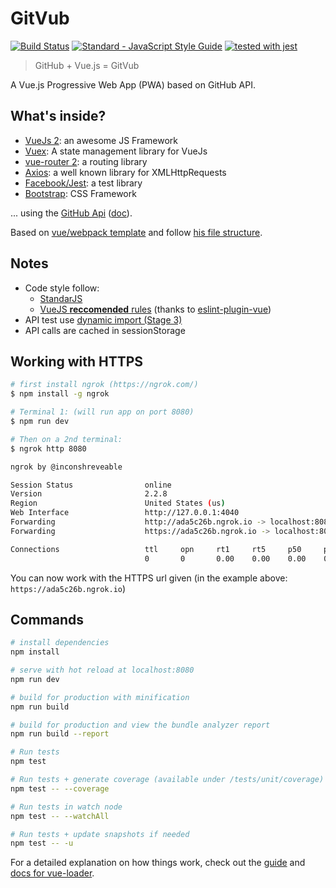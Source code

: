 # GitVub

[![Build Status](https://travis-ci.org/maxpou/gitvub.svg?branch=master)](https://travis-ci.org/maxpou/gitvub) [![Standard - JavaScript Style Guide](https://img.shields.io/badge/code_style-standard-brightgreen.svg)](https://standardjs.com) [![tested with jest](https://img.shields.io/badge/tested_with-jest-99424f.svg)](https://github.com/facebook/jest)

> GitHub + Vue.js = GitVub

A Vue.js Progressive Web App (PWA) based on GitHub API.

## What's inside?

* [VueJs 2](https://vuejs.org/): an awesome JS Framework
* [Vuex](https://vuex.vuejs.org/en/): A state management library for VueJs
* [vue-router 2](https://router.vuejs.org/en/): a routing library
* [Axios](https://github.com/mzabriskie/axios): a well known library for XMLHttpRequests
* [Facebook/Jest](https://facebook.github.io/jest/): a test library
* [Bootstrap](http://getbootstrap.com/docs/4.0/getting-started/introduction/): CSS Framework

... using the [GitHub Api](https://api.github.com/) ([doc](https://developer.github.com/v3)).

Based on [vue/webpack template](https://github.com/vuejs-templates/webpack) and follow [his file structure](http://vuejs-templates.github.io/webpack/structure.html).


## Notes

* Code style follow:
  * [StandarJS](https://standardjs.com/)
  * [VueJS **reccomended** rules](https://vuejs.org/v2/style-guide/) (thanks to [eslint-plugin-vue](https://github.com/vuejs/eslint-plugin-vue#readme))
* API test use [dynamic import (Stage 3)](https://github.com/tc39/proposal-dynamic-import)
* API calls are cached in sessionStorage

## Working with HTTPS

```bash
# first install ngrok (https://ngrok.com/)
$ npm install -g ngrok

# Terminal 1: (will run app on port 8080)
$ npm run dev

# Then on a 2nd terminal:
$ ngrok http 8080

ngrok by @inconshreveable                                                                                                                                                                                                   (Ctrl+C to quit)

Session Status                online
Version                       2.2.8
Region                        United States (us)
Web Interface                 http://127.0.0.1:4040
Forwarding                    http://ada5c26b.ngrok.io -> localhost:8080
Forwarding                    https://ada5c26b.ngrok.io -> localhost:8080

Connections                   ttl     opn     rt1     rt5     p50     p90
                              0       0       0.00    0.00    0.00    0.00
```

You can now work with the HTTPS url given (in the example above: `https://ada5c26b.ngrok.io`)

## Commands

``` bash
# install dependencies
npm install

# serve with hot reload at localhost:8080
npm run dev

# build for production with minification
npm run build

# build for production and view the bundle analyzer report
npm run build --report

# Run tests
npm test

# Run tests + generate coverage (available under /tests/unit/coverage)
npm test -- --coverage

# Run tests in watch node
npm test -- --watchAll

# Run tests + update snapshots if needed
npm test -- -u
```

For a detailed explanation on how things work, check out the [guide](http://vuejs-templates.github.io/webpack/) and [docs for vue-loader](http://vuejs.github.io/vue-loader).
